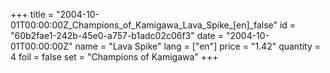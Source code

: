+++
title = "2004-10-01T00:00:00Z_Champions_of_Kamigawa_Lava_Spike_[en]_false"
id = "60b2fae1-242b-45e0-a757-b1adc02c06f3"
date = "2004-10-01T00:00:00Z"
name = "Lava Spike"
lang = ["en"]
price = "1.42"
quantity = 4
foil = false
set = "Champions of Kamigawa"
+++
